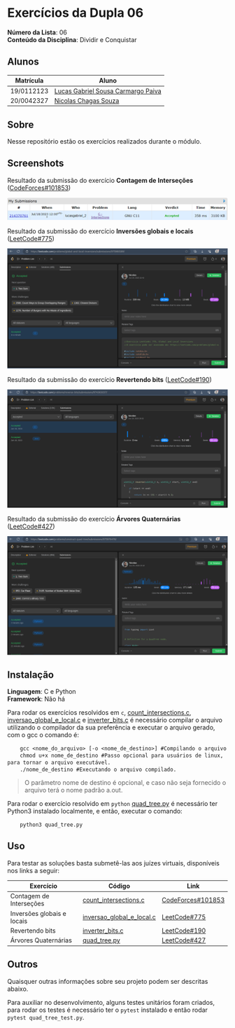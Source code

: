 # Exercícios da Dupla 06

**Número da Lista**: 06<br/>
**Conteúdo da Disciplina**: Dividir e Conquistar<br/>

## Alunos

| Matrícula  | Aluno                                                                   |
|------------|-------------------------------------------------------------------------|
| 19/0112123 | [Lucas Gabriel Sousa Carmargo Paiva](https://github.com/lucasgabriel-2) |
| 20/0042327 | [Nicolas Chagas Souza](https://github.com/nszchagas)                    |

## Sobre

Nesse repositório estão os exercícios realizados durante o módulo.

## Screenshots

Resultado da submissão do exercício **Contagem de Interseções** ([CodeForces#101853](https://codeforces.com/gym/101853/problem/C))

![](./assets/count_intersections.png)

Resultado da submissão do exercício **Inversões globais e locais** ([LeetCode#775](https://leetcode.com/problems/global-and-local-inversions/description/))

![](./assets/inversao_global_e_local.png)

Resultado da submissão do exercício **Revertendo bits** ([LeetCode#190](https://leetcode.com/problems/reverse-bits/))

![](./assets/inverter_bits.png)

Resultado da submissão do exercício **Árvores Quaternárias** ([LeetCode#427](https://leetcode.com/problems/construct-quad-tree/description/))

![](./assets/quad_tree.png)

## Instalação

**Linguagem**: C e Python<br/>
**Framework**: Não há<br/>

Para rodar os exercícios resolvidos em `c`, [count_intersections.c](./count_intersections.c), [inversao_global_e_local.c](./inversao_global_e_local.c) e [inverter_bits.c](./inverter_bits.c) é necessário compilar o arquivo utilizando o compilador da sua preferência e executar o arquivo gerado, com o gcc o comando é:

```shell
    gcc <nome_do_arquivo> [-o <nome_de_destino>] #Compilando o arquivo
    chmod u+x nome_de_destino #Passo opcional para usuários de linux, para tornar o arquivo executável.
    ./nome_de_destino #Executando o arquivo compilado.
```

> O parâmetro nome de destino é opcional, e caso não seja fornecido o arquivo terá o nome padrão a.out.

Para rodar o exercício resolvido em `python` [quad_tree.py](./quad_tree.py) é necessário ter Python3 instalado localmente, e então, executar o comando:

```shell
    python3 quad_tree.py
```

## Uso

Para testar as soluções basta submetê-las aos juízes virtuais, disponíveis nos links a seguir:

| Exercício                  | Código                                                   | Link |
| -------------------------- | -------------------------------------------------------- | ---- |
| Contagem de Interseções    | [count_intersections.c](./count_intersections.c)         |  [CodeForces#101853](https://codeforces.com/gym/101853/problem/C)    |
| Inversões globais e locais | [inversao_global_e_local.c](./inversao_global_e_local.c) |  [LeetCode#775](https://leetcode.com/problems/global-and-local-inversions/description/)    |
| Revertendo bits          | [inverter_bits.c](./inverter_bits.c)                     |  [LeetCode#190](https://leetcode.com/problems/reverse-bits/)    |
| Árvores Quaternárias       | [quad_tree.py](./quad_tree.py)                           |  [LeetCode#427](https://leetcode.com/problems/construct-quad-tree/description/)    |

## Outros

Quaisquer outras informações sobre seu projeto podem ser descritas abaixo.

Para auxiliar no desenvolvimento, alguns testes unitários foram criados, para rodar os testes é necessário ter o `pytest` instalado e então rodar `pytest quad_tree_test.py`.
